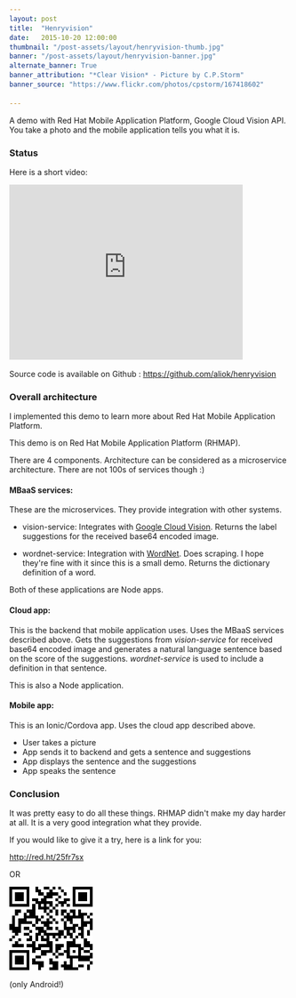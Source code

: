 ```yaml
---
layout: post
title:  "Henryvision"
date:   2015-10-20 12:00:00
thumbnail: "/post-assets/layout/henryvision-thumb.jpg"
banner: "/post-assets/layout/henryvision-banner.jpg"
alternate_banner: True
banner_attribution: "*Clear Vision* - Picture by C.P.Storm"
banner_source: "https://www.flickr.com/photos/cpstorm/167418602"

---
```


A demo with Red Hat Mobile Application Platform, Google Cloud Vision API.
You take a photo and the mobile application tells you what it is.
<!--more-->

### Status

Here is a short video:

<iframe width="420" height="315" src="https://www.youtube.com/embed/npUtwnmuKEQ" frameborder="0" allowfullscreen></iframe>

Source code is available on Github : <https://github.com/aliok/henryvision>

### Overall architecture

I implemented this demo to learn more about Red Hat Mobile Application Platform.

This demo is on Red Hat Mobile Application Platform (RHMAP).

There are 4 components. Architecture can be considered as a microservice architecture.
There are not 100s of services though :)

#### MBaaS services:

These are the microservices. They provide integration with other systems.

- vision-service: Integrates with [Google Cloud Vision](https://cloud.google.com/vision/).
                  Returns the label suggestions for the received base64 encoded image.

- wordnet-service: Integration with [WordNet](https://wordnet.princeton.edu/wordnet/). Does scraping.
                   I hope they're fine with it since this is a small demo.
                   Returns the dictionary definition of a word.

Both of these applications are Node apps.

#### Cloud app:

This is the backend that mobile application uses. Uses the MBaaS services described above.
Gets the suggestions from *vision-service* for received base64 encoded image and generates
a natural language sentence based on the score of the suggestions. *wordnet-service* is used
to include a definition in that sentence.

This is also a Node application.

#### Mobile app:

This is an Ionic/Cordova app. Uses the cloud app described above.

- User takes a picture
- App sends it to backend and gets a sentence and suggestions
- App displays the sentence and the suggestions
- App speaks the sentence


### Conclusion

It was pretty easy to do all these things. RHMAP didn't make my day harder at all.
It is a very good integration what they provide.

If you would like to give it a try, here is a link for you:

<http://red.ht/25fr7sx>

OR

![qrCode](/post-assets/henryvision-qrcode.png)

(only Android!)